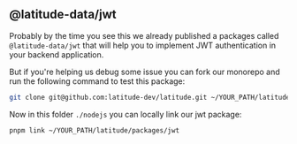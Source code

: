 ## @latitude-data/jwt
Probably by the time you see this we already published a packages called `@latitude-data/jwt` that will help you to implement JWT authentication in your backend application.

But if you're helping us debug some issue you can fork our monorepo and run the following command to test this package:

```bash
git clone git@github.com:latitude-dev/latitude.git ~/YOUR_PATH/latitude
```

Now in this folder `./nodejs` you can locally link our jwt package:
```bash
pnpm link ~/YOUR_PATH/latitude/packages/jwt
```

